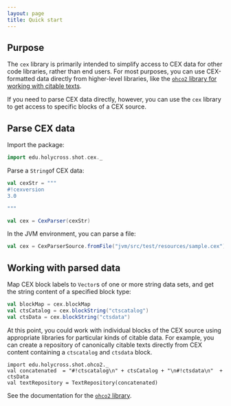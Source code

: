```yaml
---
layout: page
title: Quick start
---
```



## Purpose

The `cex` library is primarily intended to simplify access to CEX data for other code libraries, rather than end users.  For most purposes, you can use CEX-formatted data directly from higher-level libraries, like the [`ohco2` library for working with citable texts](https://github.com/cite-architecture/ohco2).

If you need to parse CEX data directly, however, you can use the `cex` library to get access to specific blocks of a CEX source.

## Parse CEX data

Import the package:

```scala
import edu.holycross.shot.cex._
```

Parse a `String`of CEX data:

```scala
val cexStr = """
#!cexversion
3.0

"""

val cex = CexParser(cexStr)
```


In the JVM environment, you can parse a file:

```scala
val cex = CexParserSource.fromFile("jvm/src/test/resources/sample.cex")
```

## Working with parsed data

Map CEX block labels to `Vector`s of one or
more string data sets, and get the string content of a specified block type:

```scala
val blockMap = cex.blockMap
val ctsCatalog = cex.blockString("ctscatalog")
val ctsData = cex.blockString("ctsdata")
```




At this point, you could work with individual blocks of the CEX source using appropriate libraries for particular kinds of citable data.  For example, you can create a repository of canonically citable texts directly from CEX content containing a `ctscatalog` and `ctsdata` block.



    import edu.holycross.shot.ohco2._
    val concatenated  = "#!ctscatalog\n" + ctsCatalog + "\n#!ctsdata\n"  + ctsData
    val textRepository = TextRepository(concatenated)


See the documentation for the [`ohco2` library](https://cite-architecture.github.io/ohco2/).
